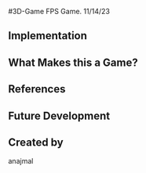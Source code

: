 #3D-Game
FPS Game. 11/14/23
## Implementation

## What Makes this a Game?

## References

## Future Development

## Created by
anajmal
